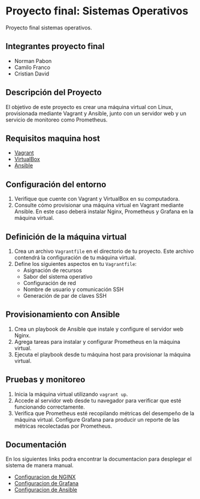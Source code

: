 # Proyecto final: Sistemas Operativos

Proyecto final sistemas operativos.


## Integrantes proyecto final

- Norman Pabon 
- Camilo Franco
- Cristian David  


## Descripción del Proyecto

El objetivo de este proyecto es crear una máquina virtual con Linux, provisionada mediante Vagrant y Ansible, junto con un servidor web y un servicio de monitoreo como Prometheus.

## Requisitos maquina host

- [Vagrant](https://www.vagrantup.com/)
- [VirtualBox](https://www.virtualbox.org/)
- [Ansible](https://www.ansible.com/)

## Configuración del entorno

1. Verifique que cuente con Vagrant y VirtualBox en su computadora.
2. Consulte cómo provisionar una máquina virtual en Vagrant mediante Ansible. En este caso deberá instalar Nginx, Prometheus y Grafana en la máquina virtual.

## Definición de la máquina virtual

1. Crea un archivo `Vagrantfile` en el directorio de tu proyecto. Este archivo contendrá la configuración de tu máquina virtual.
2. Define los siguientes aspectos en tu `Vagrantfile`:
    - Asignación de recursos
    - Sabor del sistema operativo
    - Configuración de red
    - Nombre de usuario y comunicación SSH
    - Generación de par de claves SSH

## Provisionamiento con Ansible

1. Crea un playbook de Ansible que instale y configure el servidor web Nginx.
2. Agrega tareas para instalar y configurar Prometheus en la máquina virtual.
3. Ejecuta el playbook desde tu máquina host para provisionar la máquina virtual.

## Pruebas y monitoreo

1. Inicia la máquina virtual utilizando `vagrant up`.
2. Accede al servidor web desde tu navegador para verificar que esté funcionando correctamente.
3. Verifica que Prometheus esté recopilando métricas del desempeño de la máquina virtual. Configure Grafana para producir un reporte de las métricas recolectadas por Prometheus.

## Documentación

En los siguientes links podra encontrar la documentacion para desplegar el sistema de manera manual.

- [Configuracion de NGINX](https://github.com/Aleksei324/Proyecto-final-sistemas-operativos/blob/main/Documentacion/Configuracion%20Nginx.md)
- [Configuracion de Grafana](https://github.com/Aleksei324/Proyecto-final-sistemas-operativos/blob/main/Documentacion/Configuracion%20Ansible.md)
- [Configuracion de Ansible](https://github.com/Aleksei324/Proyecto-final-sistemas-operativos/blob/main/Documentacion/Configuracion%20Ansible.md)
